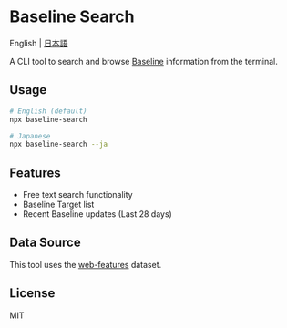 # Baseline Search
English | [日本語](https://github.com/ryohiy/baseline-seach/blob/main/README.ja.md)

A CLI tool to search and browse [Baseline](https://web.dev/baseline) information from the terminal.

## Usage

```bash
# English (default)
npx baseline-search

# Japanese
npx baseline-search --ja
```

## Features
- Free text search functionality
- Baseline Target list
- Recent Baseline updates (Last 28 days)

## Data Source

This tool uses the [web-features](https://github.com/web-platform-dx/web-features) dataset.

## License
MIT